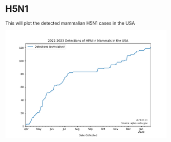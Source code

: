 # H5N1

This will plot the detected mammalian H5N1 cases in the USA

![Cumulative graph of detected mammalian H5N1 cases in the USA](plot.png)
